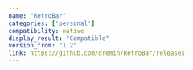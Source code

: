 ```yaml
---
name: "RetroBar"
categories: ['personal']
compatibility: native
display_result: "Compatible"
version_from: "1.2"
link: https://github.com/dremin/RetroBar/releases
---
```

